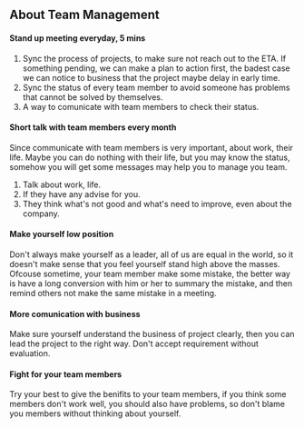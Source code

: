 ## About Team Management

#### Stand up meeting everyday, 5 mins
1. Sync the process of projects, to make sure not reach out to the ETA. If something pending, we can make a plan to action first, the badest case we can notice to business that the project maybe delay in early time.
2. Sync the status of every team member to avoid someone has problems that cannot be solved by themselves.
3. A way to comunicate with team members to check their status.

#### Short talk with team members every month
Since communicate with team members is very important, about work, their life. Maybe you can do nothing with their life, but you may know the status, somehow you will get some messages may help you to manage you team.
1. Talk about work, life.
2. If they have any advise for you.
3. They think what's not good and what's need to improve, even about the company.

#### Make yourself low position
Don't always make yourself as a leader, all of us are equal in the world, so it doesn't make sense that you feel yourself stand high above the masses. Ofcouse sometime, your team member make some mistake, the better way is have a long conversion with him or her to summary the mistake, and then remind others not make the same mistake in a meeting.

#### More comunication with business
Make sure yourself understand the business of project clearly, then you can lead the project to the right way. Don't accept requirement without evaluation.

#### Fight for your team members
Try your best to give the benifits to your team members, if you think some members don't work well, you should also have problems, so don't blame you members without thinking about yourself.

